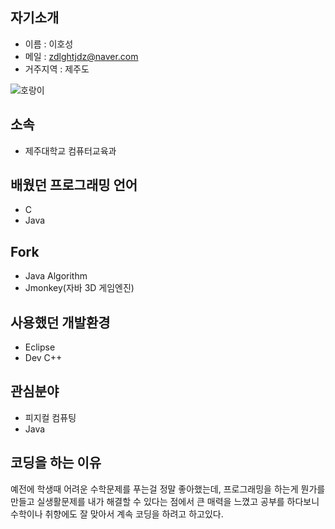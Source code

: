 ## 자기소개

* 이름 : 이호성
* 메일 : [zdlghtjdz@naver.com](www.naver.com)
* 거주지역 : 제주도

![호랑이](https://www.google.co.kr/url?sa=i&rct=j&q=&esrc=s&source=images&cd=&cad=rja&uact=8&ved=2ahUKEwjm7PvGnNbdAhUEv7wKHfoTDAkQjRx6BAgBEAU&url=https%3A%2F%2Fkr.123rf.com%2Fphoto_42047000_%25EB%25B2%25A1%25ED%2584%25B0-%25EC%259D%25BC%25EB%259F%25AC%25EC%258A%25A4%25ED%258A%25B8-%25EB%25A0%2588%25EC%259D%25B4-%25EC%2585%2598%25EC%259D%2598-%25ED%2598%25B8%25EB%259E%2591%25EC%259D%25B4.html&psig=AOvVaw1jmxDPCQO501z_yoWtITwU&ust=1537967200110899)

## 소속

* 제주대학교 컴퓨터교육과


## 배웠던 프로그래밍 언어

* C
* Java


## Fork

* Java Algorithm
* Jmonkey(자바 3D 게임엔진)



## 사용했던 개발환경

* Eclipse
* Dev C++


## 관심분야

* 피지컬 컴퓨팅
* Java

## 코딩을 하는 이유

예전에 학생때 어려운 수학문제를 푸는걸 정말 좋아했는데,
프로그래밍을 하는게 뭔가를 만들고 실생활문제를 내가 해결할 수 있다는 점에서 
큰 매력을 느꼈고 공부를 하다보니 수학이나 취향에도 잘 맞아서 계속 코딩을 하려고 하고있다.
